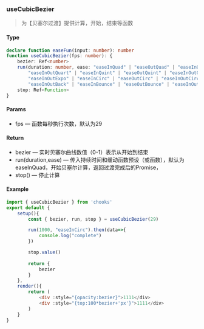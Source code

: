 ### useCubicBezier

> 为【贝塞尔过渡】提供计算，开始，结束等函数

#### Type
```ts
declare function easeFun(input: number): number
function useCubicBezier(fps: number): {
    bezier: Ref<number>
    run(duration: number, ease: "easeInQuad" | "easeOutQuad" | "easeInOutQuad" | "easeInCubic" | "easeOutCubic" | "easeInOutCubic" | "easeInQuart" | "easeOutQuart" |
        "easeInOutQuart" | "easeInQuint" | "easeOutQuint" | "easeInOutQuint" | "easeInSine" | "easeOutSine" | "easeInOutSine" | "easeInExpo" | "easeOutExpo" |
        "easeInOutExpo" | "easeInCirc" | "easeOutCirc" | "easeInOutCirc" | "easeInElastic" | "easeOutElastic" | "easeInOutElastic" | "easeInBack" | "easeOutBack" |
        "easeInOutBack" | "easeInBounce" | "easeOutBounce" | "easeInOutBounce" | easeFun): Promise<true | Error>
    stop: Ref<Function>
}
```

#### Params
- fps &mdash; 函数每秒执行次数，默认为29

#### Return
- bezier &mdash; 实时贝塞尔曲线数值（0-1）表示从开始到结束
- run(duration,ease) &mdash; 传入持续时间和缓动函数预设（或函数），默认为easeInQuad，开始贝塞尔计算，返回过渡完成后的Promise，
- stop() &mdash; 停止计算

#### Example
```js
import { useCubicBezier } from 'chooks'
export default {
    setup(){
        const { bezier, run, stop } = useCubicBezier(29)

        run(1000, "easeInCirc").then(data=>{
            console.log("complete")
        })

        stop.value()
        
        return {
            bezier
        }
    },
    render(){
        return (
            <div :style="{opacity:bezier}">1111</div>
            <div :style="{top:100*bezier+'px'}">1111</div>
        )
    }
}
```